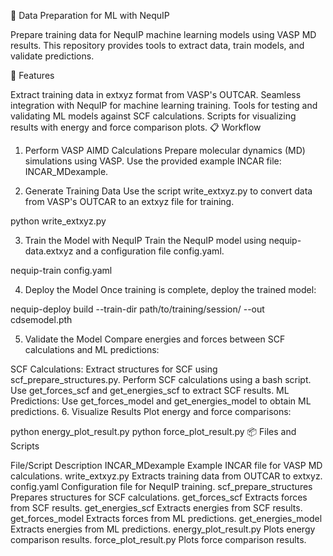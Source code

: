 🚀 Data Preparation for ML with NequIP

Prepare training data for NequIP machine learning models using VASP MD results. This repository provides tools to extract data, train models, and validate predictions.

🌟 Features

Extract training data in extxyz format from VASP's OUTCAR.
Seamless integration with NequIP for machine learning training.
Tools for testing and validating ML models against SCF calculations.
Scripts for visualizing results with energy and force comparison plots.
📋 Workflow

1. Perform VASP AIMD Calculations
Prepare molecular dynamics (MD) simulations using VASP. Use the provided example INCAR file: INCAR_MDexample.

2. Generate Training Data
Use the script write_extxyz.py to convert data from VASP's OUTCAR to an extxyz file for training.

python write_extxyz.py 

3. Train the Model with NequIP
Train the NequIP model using nequip-data.extxyz and a configuration file config.yaml.

nequip-train config.yaml

4. Deploy the Model
Once training is complete, deploy the trained model:

nequip-deploy build --train-dir path/to/training/session/ --out cdsemodel.pth

5. Validate the Model
Compare energies and forces between SCF calculations and ML predictions:

SCF Calculations:
Extract structures for SCF using scf_prepare_structures.py.
Perform SCF calculations using a bash script.
Use get_forces_scf and get_energies_scf to extract SCF results.
ML Predictions:
Use get_forces_model and get_energies_model to obtain ML predictions.
6. Visualize Results
Plot energy and force comparisons:

python energy_plot_result.py
python force_plot_result.py
📦 Files and Scripts

File/Script	Description
INCAR_MDexample	Example INCAR file for VASP MD calculations.
write_extxyz.py	Extracts training data from OUTCAR to extxyz.
config.yaml	Configuration file for NequIP training.
scf_prepare_structures	Prepares structures for SCF calculations.
get_forces_scf	Extracts forces from SCF results.
get_energies_scf	Extracts energies from SCF results.
get_forces_model	Extracts forces from ML predictions.
get_energies_model	Extracts energies from ML predictions.
energy_plot_result.py	Plots energy comparison results.
force_plot_result.py	Plots force comparison results.

